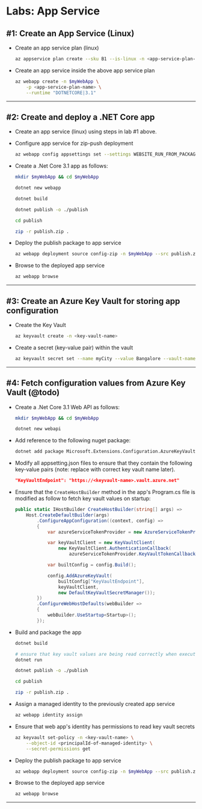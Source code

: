 # Labs: App Service

## #1: Create an App Service (Linux)

* Create an app service plan (linux)

    ```bash
    az appservice plan create --sku B1 --is-linux -n <app-service-plan-name>
    ```

* Create an app service inside the above app service plan

    ```bash
    az webapp create -n $myWebApp \
        -p <app-service-plan-name> \
        --runtime "DOTNETCORE|3.1"
    ```

-----

## #2: Create and deploy a .NET Core app

* Create an app service (linux) using steps in lab #1 above.

* Configure app service for zip-push deployment

    ```bash
    az webapp config appsettings set --settings WEBSITE_RUN_FROM_PACKAGE="1"
    ```

* Create a .Net Core 3.1 app as follows:

    ```bash
    mkdir $myWebApp && cd $myWebApp

    dotnet new webapp

    dotnet build

    dotnet publish -o ./publish

    cd publish

    zip -r publish.zip .
    ```

* Deploy the publish package to app service

    ```bash
    az webapp deployment source config-zip -n $myWebApp --src publish.zip
    ```

* Browse to the deployed app service

    ```bash
    az webapp browse
    ```

-----

## #3: Create an Azure Key Vault for storing app configuration

* Create the Key Vault

    ```bash
    az keyvault create -n <key-vault-name>
    ```

* Create a secret (key-value pair) within the vault

    ```bash
    az keyvault secret set --name myCity --value Bangalore --vault-name <key-vault-name>
    ```

-----

## #4: Fetch configuration values from Azure Key Vault (@todo)

* Create a .Net Core 3.1 Web API as follows:

    ```bash
    mkdir $myWebApp && cd $myWebApp

    dotnet new webapi
    ```

* Add reference to the following nuget package:

    ```bash
    dotnet add package Microsoft.Extensions.Configuration.AzureKeyVault
    ```

* Modify all appsetting.json files to ensure that they contain the following key-value pairs (note: replace with correct key vault name later).

    ```json
    "KeyVaultEndpoint": "https://<keyvault-name>.vault.azure.net"
    ```

* Ensure that the `CreateHostBuilder` method in the app's Program.cs file is modified as follow to fetch key vault values on startup:

    ```csharp
    public static IHostBuilder CreateHostBuilder(string[] args) =>
        Host.CreateDefaultBuilder(args)
            .ConfigureAppConfiguration((context, config) =>
            {
                var azureServiceTokenProvider = new AzureServiceTokenProvider();

                var keyVaultClient = new KeyVaultClient(
                    new KeyVaultClient.AuthenticationCallback(
                        azureServiceTokenProvider.KeyVaultTokenCallback));

                var builtConfig = config.Build();

                config.AddAzureKeyVault(
                    builtConfig["KeyVaultEndpoint"],
                    keyVaultClient,
                    new DefaultKeyVaultSecretManager());
            })
            .ConfigureWebHostDefaults(webBuilder =>
            {
                webBuilder.UseStartup<Startup>();
            });
    ```

* Build and package the app

    ```bash
    dotnet build

    # ensure that key vault values are being read correctly when executed locally.
    dotnet run

    dotnet publish -o ./publish

    cd publish

    zip -r publish.zip .
    ```

* Assign a managed identity to the previously created app service

    ```bash
    az webapp identity assign
    ```

* Ensure that web app's identity has permissions to read key vault secrets

    ```bash
    az keyvault set-policy -n <key-vault-name> \
        --object-id <principalId-of-managed-identity> \
        --secret-permissions get
    ```

* Deploy the publish package to app service

    ```bash
    az webapp deployment source config-zip -n $myWebApp --src publish.zip
    ```

* Browse to the deployed app service

    ```bash
    az webapp browse
    ```

-----
